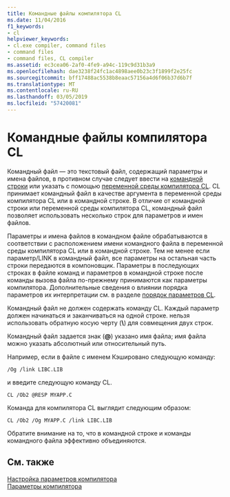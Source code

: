 ```yaml
---
title: Командные файлы компилятора CL
ms.date: 11/04/2016
f1_keywords:
- cl
helpviewer_keywords:
- cl.exe compiler, command files
- command files
- command files, CL compiler
ms.assetid: ec3cea06-2af0-4fe9-a94c-119c9d31b3a9
ms.openlocfilehash: dae3238f24fc1ac4898aee0b23c3f1899f2e25fc
ms.sourcegitcommit: bff17488ac5538b8eaac57156a4d6f06b37d6b7f
ms.translationtype: MT
ms.contentlocale: ru-RU
ms.lasthandoff: 03/05/2019
ms.locfileid: "57420081"
---
```

# <a name="cl-command-files"></a>Командные файлы компилятора CL

Командный файл — это текстовый файл, содержащий параметры и имена файлов, в противном случае следует ввести на [командной строки](../../build/reference/compiler-command-line-syntax.md) или указать с помощью [переменной среды компилятора CL](../../build/reference/cl-environment-variables.md). CL принимает командный файл в качестве аргумента в переменной среды компилятора CL или в командной строке. В отличие от командной строки или переменной среды компилятора CL, командный файл позволяет использовать несколько строк для параметров и имен файлов.

Параметры и имена файлов в командном файле обрабатываются в соответствии с расположением имени командного файла в переменной среды компилятора CL или в командной строке. Тем не менее если параметр/LINK в командный файл, все параметры на остальная часть строки передаются в компоновщик. Параметры в последующих строках в файле команд и параметров в командной строке после команды вызова файла по-прежнему принимаются как параметры компилятора. Дополнительные сведения о влиянии порядка параметров их интерпретации см. в разделе [порядок параметров CL](../../build/reference/order-of-cl-options.md).

Командный файл не должен содержать команду CL. Каждый параметр должен начинаться и заканчиваться на одной строке. нельзя использовать обратную косую черту (**\\**) для совмещения двух строк.

Командный файл задается знак (**\@**) указано имя файла; имя файла можно указать абсолютный или относительный путь.

Например, если в файле с именем Кэшировано следующую команду:

```
/Og /link LIBC.LIB
```

и введите следующую команду CL.

```
CL /Ob2 @RESP MYAPP.C
```

Команда для компилятора CL выглядит следующим образом:

```
CL /Ob2 /Og MYAPP.C /link LIBC.LIB
```

Обратите внимание на то, что в командной строке и команды командного файла эффективно объединяются.

## <a name="see-also"></a>См. также

[Настройка параметров компилятора](../../build/reference/setting-compiler-options.md)<br/>
[Параметры компилятора](../../build/reference/compiler-options.md)

